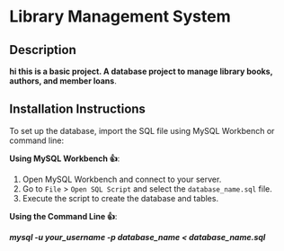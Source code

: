 # Library Management System

## Description
**hi this is a basic project. A database project to manage library books, authors, and member loans**.

## Installation Instructions
To set up the database, import the SQL file using MySQL Workbench or command line:

**Using MySQL Workbench 👍**:
1. Open MySQL Workbench and connect to your server.
2. Go to `File` > `Open SQL Script` and select the `database_name.sql` file.
3. Execute the script to create the database and tables.

**Using the Command Line 👍**:

***mysql -u your_username -p database_name < database_name.sql***
